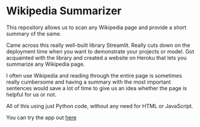# Wikipedia Summarizer

This repository allows us to scan any Wikipedia page and provide a short summary of the same.

Came across this really well-built library Streamlit. Really cuts down on the deployment time when you want to demonstrate your projects or model. Got acquainted with the library and created a website on Heroku that lets you summarize any Wikipedia page.

I often use Wikipedia and reading through the entire page is sometimes really cumbersome and having a summary with the most important sentences would save a lot of time to give us an idea whether the page is helpful for us or not.

All of this using just Python code, without any need for HTML or JavaScript.

You can try the app out [here](https://easy-summarize.herokuapp.com/)
